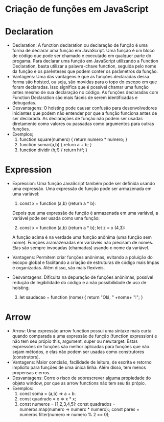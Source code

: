 # Criação de funções em JavaScript

# Declaration 

- Declaration:
  A function declaration ou declaração de função é uma forma de declarar uma função em JavaScript. Uma função é um bloco
  de código que pode ser chamado e executado em qualquer parte do progama. Para declarar uma função em JavaScript utilizando
  a Function Declaration, basta utilizar a palavra-chave function, seguida pelo nome da função e os parênteses que podem
  conter os parâmetros da função.
- Vantagens:
  Uma das vantagens é que as funções declaradas dessa forma são hoisted, ou seja, são movidas para o topo do escopo em que
  foram declaradas. Isso significa que é possível chamar uma função antes mesmo de sua declaração no código. As funções
  declaradas com Function Declaration são mais fáceis de serem identificadas e debugadas.
- Desvantagens:
  O hoisting pode causar confusão para desenvolvedores iniciantes que podem não entender por que a função funciona antes
  de ser declarada. As declarações de função não podem ser usadas diretamente como valores ou passadas como argumentos
  para outras funções.
- Exemplos;
  1. function square(numero) {
       return numero * numero;
     }
  2. function somar(a,b) {
       return a + b;
     }
  3. function dividir (h,f) {
       return h/f;
     }


# Expression

- Expression:
  Uma função JavaScript também pode ser definida usando uma expressão. Uma expressão de função pode ser armazenada
  em uma variável:
  
  1. const x = function (a,b) {return a * b}:
     
  Depois que uma expressão de função é armazenada em uma variável, a variável pode ser usada como uma função:
  
  2. const x = function (a,b) {return a * b};
     let z = x (4,3):

  A função acima é na verdade uma função anônima (uma função sem nome). Funções aramazenadas em variáveis não
  precisam de nomes. Elas são sempre invocadas (chamadas) usando o nome da variável.

- Vantagens:
  Permitem criar funções anônimas, evitando a poluição do escopo global e faciitando a criação de estruturas de
  código mais lmpas e organizadas. Além disso, são mais flexíveis.
- Desvantagens:
  Dificulta na depuração de funções anônimas, possível redução de legibilidade do código e a não possibilidade
  de uso de hoisting.

  3. let saudacao = function (nome) {
       return "Olá, " +nome+ "!";
     }

# Arrow

- Arrow:
  Uma expressão arrow function possui uma sintaxe mais curta quando comparada a uma expressão de função (function expression)
  e não tem seu própio this, argument, super ou new.target. Estas expressões de funções são melhor aplicadas para funções
  que não sejam métodos, e elas não podem ser usadas como construtores (construtors).
- Vantagens:
  Maior concisão, facilidade de leitura, de escrita e retorno implícito para funções de uma única linha. Além disso, tem menos propensas e erros.
- Desvantagens:
  Corre o risco de sobrescrever alguma propiedade do objeto window, por que as arrow functions não tem seu tis própio.
- Exemplos:
  1. const soma = (a,b) => a + b:
  2. const quadrado = x => x * x;
  3. const numeros = [1,2,3,4,5]:
     const quadrados = numeros.map(numero => numero * numero):;
     const pares = numeros.filter(numero => numero % 2 == 0);
  



  
  
